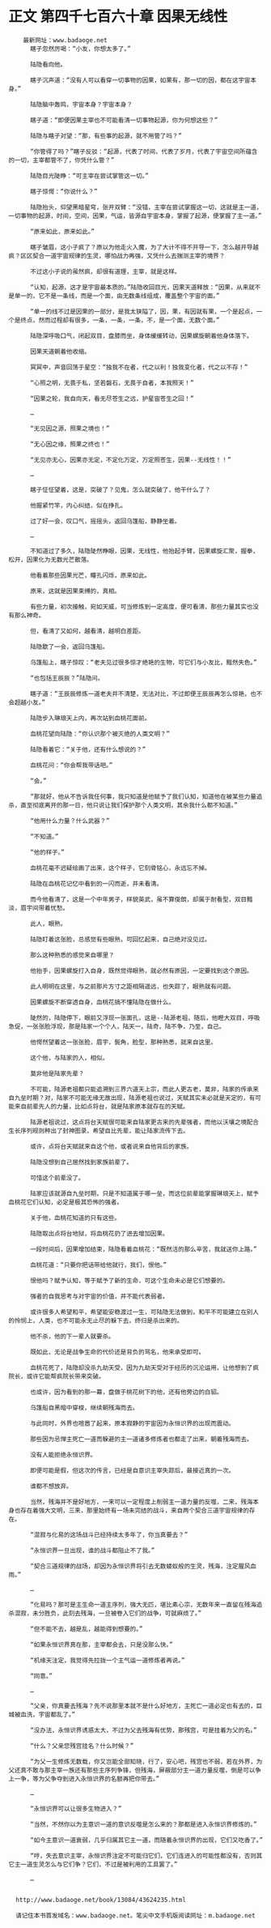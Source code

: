 # 正文 第四千七百六十章 因果无线性
        最新网址：www.badaoge.net
          瞎子忽然厉喝：“小友，你想太多了。”
      
          陆隐看向他。
      
          瞎子沉声道：“没有人可以看穿一切事物的因果，如果有，那一切的因，都在这宇宙本身。”
      
          陆隐脑中轰鸣，宇宙本身？宇宙本身？
      
          瞎子道：“即便因果主宰也不可能看清一切事物起源，你为何想这些？”
      
          陆隐与瞎子对望：“那，有些事的起源，就不用管了吗？”
      
          “你管得了吗？”瞎子反驳：“起源，代表了时间，代表了岁月，代表了宇宙空间所蕴含的一切，主宰都管不了，你凭什么管？”
      
          陆隐目光陡睁：“可主宰在尝试掌管这一切。”
      
          瞎子惊愕：“你说什么？”
      
          陆隐抬头，仰望黑暗星穹，张开双臂：“没错，主宰在尝试掌握这一切，这就是主一道，一切事物的起源，时间，空间，因果，气运，皆源自宇宙本身，掌握了起源，便掌握了主一道。”
      
          “原来如此，原来如此。”
      
          瞎子皱眉，这小子疯了？原以为他走火入魔，为了大计不得不开导一下，怎么越开导越疯？区区契合一道宇宙规律的生灵，哪怕战力再强，又凭什么去揣测主宰的境界？
      
          不过这小子说的虽然疯，却很有道理，主宰，就是这样。
      
          “认知，起源，这才是宇宙最本质的。”陆隐收回目光，因果天道释放：“因果，从来就不是单一的，它不是一条线，而是一个面，由无数条线组成，覆盖整个宇宙的面。”
      
          “单一的线不过是因果的一部分，是我太狭隘了，因，果，有因就有果，一个是起点，一个是终点，然而过程却有很多，一条，一条，一条，不，是一个面，无数个面。”
      
          陆隐深呼吸口气，闭起双目，盘膝而坐，身体缓缓转动，因果螺旋朝着他身体落下。
      
          因果天道朝着他收缩。
      
          冥冥中，声音回荡于星空：“独我不在者，代之以利！独我变化者，代之以不存！”
      
          “心照之明，无畏于私，坚若磐石，无畏于自者，本我照天！”
      
          “因果之轮，我自向天，看无尽苍生之远，护星宙苍生之回！”
      
          …
      
          “无见因之源，照果之境也！”
      
          “无心因之缘，照果之终也！”
      
          “无见亦无心，因果亦无定，不定化万定，万定照苍生，因果--无线性！！”
      
          …
      
          瞎子怔怔望着，这是，突破了？见鬼，怎么就突破了，他干什么了？
      
          他握紧竹竿，内心纠结，似在挣扎。
      
          过了好一会，叹口气，摇摇头，返回乌篷船，静静坐着。
      
          …
      
          不知道过了多久，陆隐陡然睁眼，因果，无线性，他抬起手臂，因果螺旋汇聚，握拳，松开，因果化为无数光芒散落。
      
          他看着那些因果光芒，瞳孔闪烁，原来如此。
      
          原来，这就是因果束缚的，真相。
      
          有些力量，初次接触，宛如天威，可当修炼到一定高度，便可看清，那些力量其实也没有那么神奇。
      
          但，看清了又如何，越看清，越明白差距。
      
          陆隐歇了一会，返回乌篷船。
      
          乌篷船上，瞎子惊叹：“老夫见过很多惊才绝艳的生物，可它们与小友比，黯然失色。”
      
          “也包括王辰辰？”陆隐问。
      
          瞎子道：“王辰辰修炼一道老夫并不清楚，无法对比，不过即便王辰辰再怎么惊艳，也不会超越小友。”
      
          陆隐步入琳琅天上内，再次站到血桃花面前。
      
          血桃花望向陆隐：“你认识那个被灭绝的人类文明？”
      
          陆隐看着它：“关于他，还有什么想说的？”
      
          血桃花问：“你会帮我带话吧。”
      
          “会。”
      
          “那就好，他从不告诉我任何事，我只知道是他赋予了我们认知，知道他在被某些力量追杀，直至彻底离开的那一日，他只说让我们保护那个人类文明，其余我什么都不知道。”
      
          “他用什么力量？什么武器？”
      
          “不知道。”
      
          “他的样子。”
      
          血桃花毫不迟疑绘画了出来，这个样子，它刻骨铭心，永远忘不掉。
      
          陆隐在血桃花记忆中看到的一闪而逝，并未看清。
      
          而今他看清了，这是一个中年男子，样貌英武，虽不算俊朗，却属于耐看型，双目黯淡，眉宇间带着忧愁。
      
          此人，眼熟。
      
          陆隐盯着这张脸，总感觉有些眼熟，可回忆起来，自己绝对没见过。
      
          那么这种熟悉的感觉来自哪里？
      
          他抬手，因果螺旋打入自身，既然觉得眼熟，就必然有原因，一定要找到这个原因。
      
          此人明明在这里，与之前那片方寸之距相隔遥远，也失踪了，眼熟就有问题。
      
          因果螺旋不断穿透自身，血桃花搞不懂陆隐在做什么。
      
          陡然的，陆隐停下，眼前又浮现一张面孔，这是--陆源老祖，随后，他瞪大双目，呼吸急促，一张张脸浮现，那是陆家一个个人，陆天一，陆奇，陆不争，乃至，自己。
      
          他愕然望着这一张张脸，眉宇，鬓角，脸型，那种熟悉，就来自这里。
      
          这个他，与陆家的人，相似。
      
          莫非他是陆家先辈？
      
          不可能，陆源老祖都只能追溯到三界六道天上宗，而此人更古老，莫非，陆家的传承来自九垒时期？对，陆家不可能无缘无故出现，陆源老祖也说过，天赋其实未必就是天定的，有可能来自前辈先人的力量，比如点将台，就是陆家原本就存在的天赋。
      
          陆源老祖说过，这点将台天赋很可能来自陆家更古来的先辈强者，而他以沃壤之境配合生长序列规则种出了封神图录，希望自比先辈，能让陆家流传下去。
      
          或许，点将台天赋就来自这个他，或者说来自他背后的家族。
      
          陆隐没想到自己居然找到家族前辈了。
      
          可惜这个前辈没了。
      
          陆家应该就源自九垒时期，只是不知道属于哪一垒，而这位前辈能掌握琳琅天上，赋予血桃花它们认知，必定是极其恐怖的强者。
      
          关于他，血桃花知道的只有这些。
      
          陆隐取出点将台地狱，将血桃花扔了进去增加因果。
      
          一段时间后，因果增加结束，陆隐看着血桃花：“既然活的那么辛苦，我就送你上路。”
      
          血桃花道：“只要你把话带给他就行，我们，恨他。”
      
          恨他吗？赋予认知，等于赋予了新的生命，可这个生命未必是它们想要的。
      
          强者的自我思考与对宇宙的价值，并不能代表弱者。
      
          或许很多人希望和平，希望能安稳渡过一生，可陆隐无法做到，和平不可能建立在别人的怜悯上，人类，也不可能永无止尽的躲下去，终归是杀出来的。
      
          他不杀，他的下一辈人就要杀。
      
          既如此，无论是战争生命的代价还是背负的骂名，他来承受即可。
      
          血桃花死了，陆隐却没杀九劫天受，因为九劫天受对于经历的沉沦运用，让他想到了疯院长，或许它能帮疯院长带来突破。
      
          也或许，因为看到的那一幕，盘做于桃花树下的他，还有他旁边的白貂。
      
          乌篷船自黑暗中穿梭，继续朝残海而去。
      
          与此同时，外界也喧嚣了起来，原本寂静的宇宙因为永恒识界的出现而震动。
      
          那些因为忌惮主死亡一道而躲避的主一道诸多修炼者也都走了出来，朝着残海而去。
      
          没有人能拒绝永恒识界。
      
          即便可能是假，但这次的传言，已经是自意识主宰失踪后，最接近真的一次。
      
          谁都不想放弃。
      
          当然，残海并不是好地方，一来可以一定程度上削弱主一道力量的反噬，二来，残海本身也存在着强大文明，三来，那里始终有一场未完结的战斗，来自两个契合三道宇宙规律的存在。
      
          “混寂与化易的这场战斗已经持续太多年了，你当真要去？”
      
          “永恒识界一旦出现，谁的战斗都阻止不了我。”
      
          “契合三道规律的战场，却因为永恒识界将引去无数蝼蚁般的生灵，残海，注定腥风血雨。”
      
          …
      
          “化易吗？那可是主生命一道主序列，强大无匹，堪比素心宗，无数年来一直留在残海追杀混寂，未分胜负，此刻去残海，一旦被卷入它们的战争，可就麻烦了。”
      
          “但不能不去，越是乱，越能得到想要的。”
      
          “如果永恒识界真在那，主宰都会去，只是没那么快。”
      
          “机缘天注定，我觉得先拉拢一个主气运一道修炼者再说。”
      
          “同意。”
      
          …
      
          “父亲，你真要去残海？先不说那里本就不是什么好地方，主死亡一道必定也有去的，巨城被血洗，宇宙都乱了。”
      
          “没办法，永恒识界诱惑太大，不过为父去残海有优势，那残宫，可是挂着为父的名。”
      
          “什么？父亲您残宫挂名？什么时候？”
      
          “为父一生修炼无数载，你又岂能全部知晓，行了，安心吧，残宫也不弱，若在外界，为父还真不敢与那主宰一族还有那些主序列争锋，但残海，屏蔽部分主一道力量反噬，倒是可以争上一争，等为父争夺到进入永恒识界的名额再把你带去。”
      
          …
      
          “永恒识界可以让很多生物进入？”
      
          “当然，不然你以为主意识一道的意识反噬是怎么来的？那都是进入永恒识界修炼的。”
      
          “如今主意识一道衰弱，几乎归属其它主一道，而随着永恒识界的出现，它们又吃香了。”
      
          “哼，失去意识主宰，永恒识界注定不可能归它们，它们连进入的可能性都没有，否则其它主一道生灵怎么与它们争？它们，不过是被利用的工具罢了。”
      
          …
      
      
      http://www.badaoge.net/book/13084/43624235.html
      
      请记住本书首发域名：www.badaoge.net。笔尖中文手机版阅读网址：m.badaoge.net